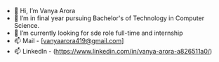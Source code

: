 - 👋 Hi, I’m Vanya Arora
- 👀 I’m in final year pursuing Bachelor's of Technology in Computer Science.
- 🌱 I’m currently looking for sde role full-time and internship
- 📫 Mail - [vanyaarora419@gmail.com] 
- 📫 Linkedln - (https://www.linkedin.com/in/vanya-arora-a826511a0/)

<!---
vanya-24/vanya-24 is a ✨ special ✨ repository because its `README.md` (this file) appears on your GitHub profile.
You can click the Preview link to take a look at your changes.
--->
